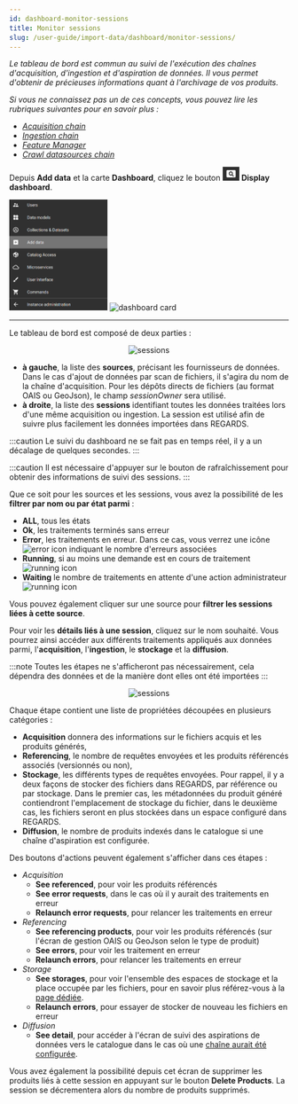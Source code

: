 ```yaml
---
id: dashboard-monitor-sessions
title: Monitor sessions
slug: /user-guide/import-data/dashboard/monitor-sessions/
---
```


_Le tableau de bord est commun au suivi de l'exécution des chaînes d'acquisition, d'ingestion et d'aspiration de données. Il vous permet d'obtenir de précieuses informations quant à l'archivage de vos produits._

_Si vous ne connaissez pas un de ces concepts, vous pouvez lire les rubriques suivantes pour en savoir plus :_

- _[Acquisition chain](../../scanned-files/introduction/)_
- _[Ingestion chain](../../oais-files/introduction/)_
- _[Feature Manager](../../fem/introduction/)_
- _[Crawl datasources chain](../../../crawler/introduction/)_

Depuis **Add data** et la carte **Dashboard**, cliquez le bouton <img src="/images/user-documentation/regards-icons/admin/monitor.png" alt="monitor" height="25"/> **Display dashboard**.


<img src="/images/user-documentation/regards-icons/admin/menu-add-data.png" alt="menu" height="200"/>
<img src="/images/user-documentation/v1.6/4_4-dashboard/dashboard-card.png" alt="dashboard card" height="200"/>

---


Le tableau de bord est composé de deux parties :

<div align="center">
    <img src="/images/user-documentation/v1.6/4_4-dashboard/dashboard-sessions.png" alt="sessions" width="800"/> 
</div>

- **à gauche**, la liste des **sources**, précisant les fournisseurs de données. Dans le cas d'ajout de données par scan de fichiers, il s'agira du nom de la chaîne d'acquisition. Pour les dépôts directs de fichiers (au format OAIS ou GeoJson), le champ _sessionOwner_ sera utilisé.
- **à droite**, la liste des **sessions** identifiant toutes les données traitées lors d'une même acquisition ou ingestion. La session est utilisé afin de suivre plus facilement les données importées dans REGARDS.

:::caution
Le suivi du dashboard ne se fait pas en temps réel, il y a un décalage de quelques secondes. 
:::

:::caution
Il est nécessaire d'appuyer sur le bouton de rafraîchissement pour obtenir des informations de suivi des sessions.
:::
 
Que ce soit pour les sources et les sessions, vous avez la possibilité de les **filtrer par nom ou par état parmi** :
- **ALL**, tous les états
- **Ok**, les traitements terminés sans erreur
- **Error**, les traitements en erreur. Dans ce cas, vous verrez une icône <img src="/images/user-documentation/v1.6/4_4-dashboard/dashboard-error-icon.png" alt="error icon" width="25"/> indiquant le nombre d'erreurs associées
- **Running**, si au moins une demande est en cours de traitement <img src="/images/user-documentation/v1.6/4_4-dashboard/dashboard-running-icon.png" alt="running icon" width="25"/>
- **Waiting** le nombre de traitements en attente d'une action administrateur <img src="/images/user-documentation/v1.6/4_4-dashboard/dashboard-waiting-icon.png" alt="running icon" width="25"/>


Vous pouvez également cliquer sur une source pour **filtrer les sessions liées à cette source**.

Pour voir les **détails liés à une session**, cliquez sur le nom souhaité. Vous pourrez ainsi accéder aux différents traitements appliqués aux données parmi, l'**acquisition**, l'**ingestion**, le **stockage** et la **diffusion**.

:::note 
Toutes les étapes ne s'afficheront pas nécessairement, cela dépendra des données et de la manière dont elles ont été importées
:::

 <div align="center">
    <img src="/images/user-documentation/v1.6/4_4-dashboard/dashboard-sessions-details.png" alt="sessions" width="800"/> 
 </div>

Chaque étape contient une liste de propriétées découpées en plusieurs catégories :
- **Acquisition** donnera des informations sur le fichiers acquis et les produits générés, 
- **Referencing**, le nombre de requêtes envoyées et les produits référencés associés (versionnés ou non), 
- **Stockage**, les différents types de requêtes envoyées. Pour rappel, il y a deux façons de stocker des fichiers dans REGARDS, par référence ou par stockage. Dans le premier cas, les métadonnées du produit généré contiendront l'emplacement de stockage du fichier, dans le deuxième cas, les fichiers seront en plus stockées dans un espace configuré dans REGARDS.
- **Diffusion**, le nombre de produits indexés dans le catalogue si une chaîne d'aspiration est configurée.

Des boutons d'actions peuvent également s'afficher dans ces étapes :

- _Acquisition_
  - **See referenced**, pour voir les produits référencés
  - **See error requests**, dans le cas où il y aurait des traitements en erreur
  - **Relaunch error requests**, pour relancer les traitements en erreur
- _Referencing_
  - **See referencing products**, pour voir les produits référencés (sur l'écran de gestion OAIS ou GeoJson selon le type de produit)
  - **See errors**, pour voir les traitement en erreur
  - **Relaunch errors**, pour relancer les traitements en erreur
- _Storage_
  - **See storages**, pour voir l'ensemble des espaces de stockage et la place occupée par les fichiers, pour en savoir plus référez-vous à la [page dédiée](../../../project-configuration/storages/).
  - **Relaunch errors**, pour essayer de stocker de nouveau les fichiers en erreur
- _Diffusion_
  - **See detail**, pour accéder à l'écran de suivi des aspirations de données vers le catalogue dans le cas où une [chaîne aurait été configurée](../../../crawler/introduction/). 



Vous avez également la possibilité depuis cet écran de supprimer les produits liés à cette session en appuyant sur le bouton **Delete Products**. La session se décrementera alors du nombre de produits supprimés.